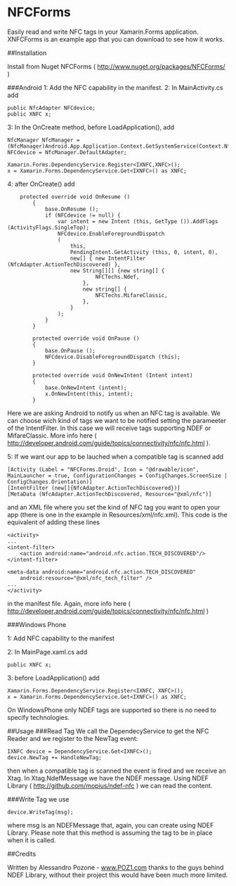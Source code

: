 # NFCForms

Easily read and write NFC tags in your Xamarin.Forms application. XNFCForms is an example app that you can download to see how it works.

##Installation

Install from Nuget NFCForms ( http://www.nuget.org/packages/NFCForms/ )

###Android
1: Add the NFC capability in the manifest.
2: In MainActivity.cs add

```
public NfcAdapter NFCdevice;
public XNFC x;
```

3: In the OnCreate method, before LoadApplication(), add

```
NfcManager NfcManager =	(NfcManager)Android.App.Application.Context.GetSystemService(Context.NfcService);		
NFCdevice = NfcManager.DefaultAdapter;

Xamarin.Forms.DependencyService.Register<IXNFC,XNFC>();
x = Xamarin.Forms.DependencyService.Get<IXNFC>() as XNFC;
```

4: after OnCreate() add

```
    protected override void OnResume ()
		{
			base.OnResume ();
			if (NFCdevice != null) {
				var intent = new Intent (this, GetType ()).AddFlags (ActivityFlags.SingleTop);
				NFCdevice.EnableForegroundDispatch
				(
					this,
					PendingIntent.GetActivity (this, 0, intent, 0),
					new[] { new IntentFilter (NfcAdapter.ActionTechDiscovered) },
					new String[][] {new string[] {
							NFCTechs.Ndef,
						},
						new string[] {
							NFCTechs.MifareClassic,
						},
					}
				);
			}
		}

		protected override void OnPause ()
		{
			base.OnPause ();
			NFCdevice.DisableForegroundDispatch (this);
		}

		protected override void OnNewIntent (Intent intent)
		{
			base.OnNewIntent (intent);
			x.OnNewIntent(this, intent);
		}
```

Here we are asking Android to notify us when an NFC tag is available. We can choose wich kind of tags we want to be notified setting the parameeter
of the IntentFilter. In this case we will receive tags supporting NDEF or MifareClassic. More info here ( http://developer.android.com/guide/topics/connectivity/nfc/nfc.html ).

5: If we want our app to be lauched when a compatible tag is scanned add

```
[Activity (Label = "NFCForms.Droid", Icon = "@drawable/icon", MainLauncher = true, ConfigurationChanges = ConfigChanges.ScreenSize | ConfigChanges.Orientation)]
[IntentFilter (new[]{NfcAdapter.ActionTechDiscovered})]
[MetaData (NfcAdapter.ActionTechDiscovered, Resource="@xml/nfc")]
```

and an XML file where you set the kind of NFC tag you want to open your app (there is one in the example in Resources/xml/nfc.xml).
This code is the equivalent of adding these lines 

```
<activity>
...
<intent-filter>
    <action android:name="android.nfc.action.TECH_DISCOVERED"/>
</intent-filter>

<meta-data android:name="android.nfc.action.TECH_DISCOVERED"
    android:resource="@xml/nfc_tech_filter" />
...
</activity>
```

in the manifest file. Again, more info here ( http://developer.android.com/guide/topics/connectivity/nfc/nfc.html )

###Windows Phone

1: Add NFC capability to the manifest

2: In MainPage.xaml.cs add

```
public XNFC x;
```
3: before LoadApplication() add
```
Xamarin.Forms.DependencyService.Register<IXNFC, XNFC>();
x = Xamarin.Forms.DependencyService.Get<IXNFC>() as XNFC;
```

On WindowsPhone only NDEF tags are supported so there is no need to specify technologies.

##Usage
###Read Tag
We call the DependecyService to get the NFC Reader and we register to the NewTag event:
```
IXNFC device = DependencyService.Get<IXNFC>();
device.NewTag += HandleNewTag;
```
then when a compatible tag is scanned the event is fired and we receive an Xtag.
In Xtag.NdefMessage we have the NDEF message. Using NDEF Library ( http://github.com/mopius/ndef-nfc ) we can read the content.

###Write Tag
we use 
```
device.WriteTag(msg);
``` 
where msg is an NDEFMessage that, again, you can create using NDEF Library.
Please note that this method is assuming the tag to be in place when it is called. 

##Credits

Written by Alessandro Pozone - www.POZ1.com thanks to the guys behind NDEF Library, without their project this would have been much more limited.
